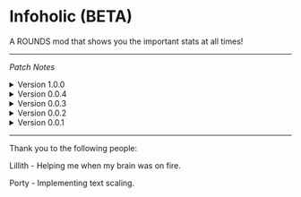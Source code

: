# Infoholic (BETA)

 A ROUNDS mod that shows you the important stats at all times!

 ---

<i>Patch Notes</i>

<details>
<summary>Version 1.0.0</summary>
<br>

Released on <i>3/30/2022</i>


A simplicity toggle that is enabled by default, removes most of the stats, and looks much less intimidating.

Added Player Gravity, Player Size, and Additional Blocks.

---
</details>

<details>
<summary>Version 0.0.4</summary>
<br>

Released on <i>3/24/2022</i>


Bug fixes regarding the settings preview.

---
</details>

<details>
<summary>Version 0.0.3</summary>
<br>

Released on <i>3/23/2022</i>


Added a keybinding to disable the menu on the fly (O by default.)

Centered the text better to the bottom left of the screen by default.

Fixed bugs relating to the Settings Preview, shouldn't glitch out anymore.

Fixed bugs with Disable during pick phase.

---
</details>

<details>
<summary>Version 0.0.2</summary>
<br>

Released on <i>3/21/2022</i>


Three new stats added.

Fixed bugs when entering sandbox, mod still does not work in sandbox though, just no more console flooding :)

---
</details>

<details>
<summary>Version 0.0.1</summary>
<br>

Released on <i>3/21/2022</i>


Initial Beta release.

---
</details>

---

Thank you to the following people:

Lillith - Helping me when my brain was on fire.

Porty - Implementing text scaling.
